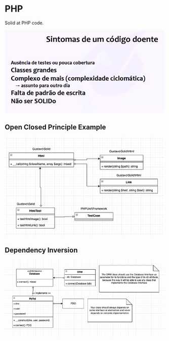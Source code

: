 # PHP

Solid at PHP code.

![](/imgs/badCode.png)

## Open Closed Principle Example
![](/imgs/OpenClosed.png)

## Dependency Inversion
![](/imgs/DependencyInversion.png)